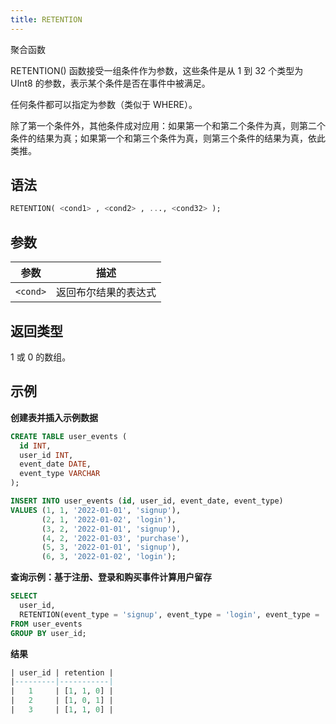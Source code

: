 ```yaml
---
title: RETENTION
---
```


聚合函数

RETENTION() 函数接受一组条件作为参数，这些条件是从 1 到 32 个类型为 UInt8 的参数，表示某个条件是否在事件中被满足。

任何条件都可以指定为参数（类似于 WHERE）。

除了第一个条件外，其他条件成对应用：如果第一个和第二个条件为真，则第二个条件的结果为真；如果第一个和第三个条件为真，则第三个条件的结果为真，依此类推。

## 语法

```sql
RETENTION( <cond1> , <cond2> , ..., <cond32> );
```

## 参数

| 参数      | 描述                                 |
|-----------|--------------------------------------|
| `<cond>`  | 返回布尔结果的表达式                 |

## 返回类型

1 或 0 的数组。

## 示例

**创建表并插入示例数据**
```sql
CREATE TABLE user_events (
  id INT,
  user_id INT,
  event_date DATE,
  event_type VARCHAR
);

INSERT INTO user_events (id, user_id, event_date, event_type)
VALUES (1, 1, '2022-01-01', 'signup'),
       (2, 1, '2022-01-02', 'login'),
       (3, 2, '2022-01-01', 'signup'),
       (4, 2, '2022-01-03', 'purchase'),
       (5, 3, '2022-01-01', 'signup'),
       (6, 3, '2022-01-02', 'login');
```

**查询示例：基于注册、登录和购买事件计算用户留存**
```sql
SELECT
  user_id,
  RETENTION(event_type = 'signup', event_type = 'login', event_type = 'purchase') AS retention
FROM user_events
GROUP BY user_id;
```

**结果**
```sql
| user_id | retention |
|---------|-----------|
|   1     | [1, 1, 0] |
|   2     | [1, 0, 1] |
|   3     | [1, 1, 0] |
```